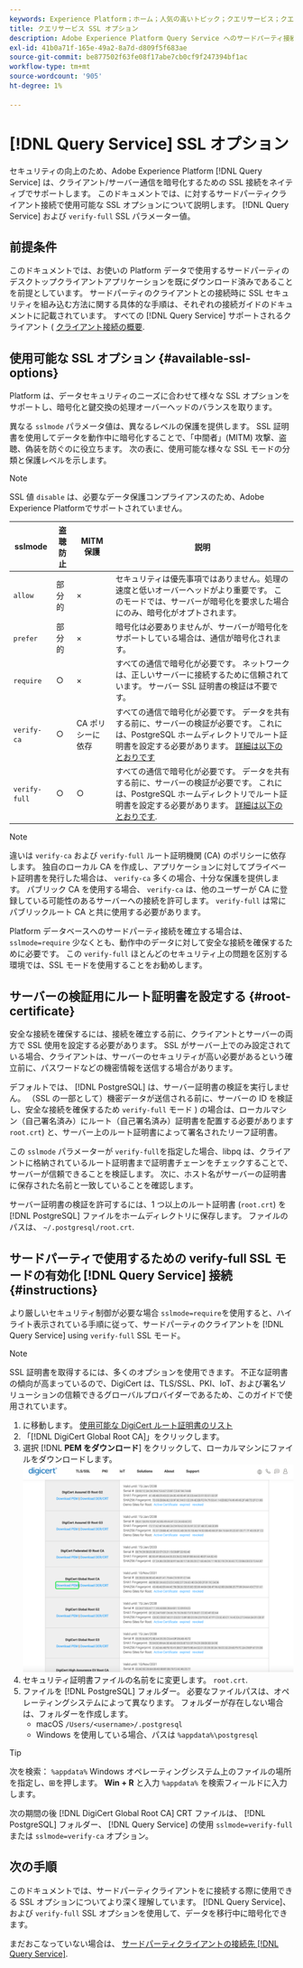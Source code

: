 ```yaml
---
keywords: Experience Platform；ホーム；人気の高いトピック；クエリサービス；クエリサービス；接続；クエリサービスへの接続；SSL;ssl;sslmode;
title: クエリサービス SSL オプション
description: Adobe Experience Platform Query Service へのサードパーティ接続の SSL サポートと、verify-full SSL モードを使用した接続方法について説明します。
exl-id: 41b0a71f-165e-49a2-8a7d-d809f5f683ae
source-git-commit: be877502f63fe08f17abe7cb0cf9f247394bf1ac
workflow-type: tm+mt
source-wordcount: '905'
ht-degree: 1%

---
```


# [!DNL Query Service] SSL オプション

セキュリティの向上のため、Adobe Experience Platform [!DNL Query Service] は、クライアント/サーバー通信を暗号化するための SSL 接続をネイティブでサポートします。 このドキュメントでは、に対するサードパーティクライアント接続で使用可能な SSL オプションについて説明します。 [!DNL Query Service] および `verify-full` SSL パラメーター値。

## 前提条件

このドキュメントでは、お使いの Platform データで使用するサードパーティのデスクトップクライアントアプリケーションを既にダウンロード済みであることを前提としています。 サードパーティのクライアントとの接続時に SSL セキュリティを組み込む方法に関する具体的な手順は、それぞれの接続ガイドのドキュメントに記載されています。 すべての [!DNL Query Service] サポートされるクライアント ( [クライアント接続の概要](./overview.md).

## 使用可能な SSL オプション {#available-ssl-options}

Platform は、データセキュリティのニーズに合わせて様々な SSL オプションをサポートし、暗号化と鍵交換の処理オーバーヘッドのバランスを取ります。

異なる `sslmode` パラメータ値は、異なるレベルの保護を提供します。 SSL 証明書を使用してデータを動作中に暗号化することで、「中間者」(MITM) 攻撃、盗聴、偽装を防ぐのに役立ちます。 次の表に、使用可能な様々な SSL モードの分類と保護レベルを示します。

>[!NOTE]
>
> SSL 値 `disable` は、必要なデータ保護コンプライアンスのため、Adobe Experience Platformでサポートされていません。

| sslmode | 盗聴防止 | MITM 保護 | 説明 |
|---|---|---|---|
| `allow` | 部分的 | × | セキュリティは優先事項ではありません。処理の速度と低いオーバーヘッドがより重要です。 このモードでは、サーバーが暗号化を要求した場合にのみ、暗号化がオプトされます。 |
| `prefer` | 部分的 | × | 暗号化は必要ありませんが、サーバーが暗号化をサポートしている場合は、通信が暗号化されます。 |
| `require` | ○ | × | すべての通信で暗号化が必要です。 ネットワークは、正しいサーバーに接続するために信頼されています。 サーバー SSL 証明書の検証は不要です。 |
| `verify-ca` | ○ | CA ポリシーに依存 | すべての通信で暗号化が必要です。 データを共有する前に、サーバーの検証が必要です。 これには、PostgreSQL ホームディレクトリでルート証明書を設定する必要があります。 [詳細は以下のとおりです](#instructions) |
| `verify-full` | ○ | ○ | すべての通信で暗号化が必要です。 データを共有する前に、サーバーの検証が必要です。 これには、PostgreSQL ホームディレクトリでルート証明書を設定する必要があります。 [詳細は以下のとおりです](#instructions). |

>[!NOTE]
>
>違いは `verify-ca` および `verify-full` ルート証明機関 (CA) のポリシーに依存します。 独自のローカル CA を作成し、アプリケーションに対してプライベート証明書を発行した場合は、 `verify-ca` 多くの場合、十分な保護を提供します。 パブリック CA を使用する場合、 `verify-ca` は、他のユーザーが CA に登録している可能性のあるサーバーへの接続を許可します。 `verify-full` は常にパブリックルート CA と共に使用する必要があります。

Platform データベースへのサードパーティ接続を確立する場合は、 `sslmode=require` 少なくとも、動作中のデータに対して安全な接続を確保するために必要です。 この `verify-full` ほとんどのセキュリティ上の問題を区別する環境では、SSL モードを使用することをお勧めします。

## サーバーの検証用にルート証明書を設定する {#root-certificate}

安全な接続を確保するには、接続を確立する前に、クライアントとサーバーの両方で SSL 使用を設定する必要があります。 SSL がサーバー上でのみ設定されている場合、クライアントは、サーバーのセキュリティが高い必要があるという確立前に、パスワードなどの機密情報を送信する場合があります。

デフォルトでは、 [!DNL PostgreSQL] は、サーバー証明書の検証を実行しません。 （SSL の一部として）機密データが送信される前に、サーバーの ID を検証し、安全な接続を確保するため `verify-full` モード ) の場合は、ローカルマシン（自己署名済み）にルート（自己署名済み）証明書を配置する必要があります`root.crt`) と、サーバー上のルート証明書によって署名されたリーフ証明書。

この `sslmode` パラメーターが `verify-full`を指定した場合、libpq は、クライアントに格納されているルート証明書まで証明書チェーンをチェックすることで、サーバーが信頼できることを検証します。 次に、ホスト名がサーバーの証明書に保存された名前と一致していることを確認します。

サーバー証明書の検証を許可するには、1 つ以上のルート証明書 (`root.crt`) を [!DNL PostgreSQL] ファイルをホームディレクトリに保存します。 ファイルのパスは、 `~/.postgresql/root.crt`.

## サードパーティで使用するための verify-full SSL モードの有効化 [!DNL Query Service] 接続 {#instructions}

より厳しいセキュリティ制御が必要な場合 `sslmode=require`を使用すると、ハイライト表示されている手順に従って、サードパーティのクライアントを [!DNL Query Service] using `verify-full` SSL モード。

>[!NOTE]
>
>SSL 証明書を取得するには、多くのオプションを使用できます。 不正な証明書の傾向が高まっているので、DigiCert は、TLS/SSL、PKI、IoT、および署名ソリューションの信頼できるグローバルプロバイダーであるため、このガイドで使用されています。

1. に移動します。 [使用可能な DigiCert ルート証明書のリスト](https://www.digicert.com/kb/digicert-root-certificates.htm)
1. 「[!DNL DigiCert Global Root CA]」をクリックします。
1. 選択 [!DNL **PEM をダウンロード**] をクリックして、ローカルマシンにファイルをダウンロードします。
   ![「Download PEM」がハイライト表示された、使用可能な DigiCert ルート証明書のリスト。](../images/clients/ssl-modes/digicert.png)
1. セキュリティ証明書ファイルの名前をに変更します。 `root.crt`.
1. ファイルを [!DNL PostgreSQL] フォルダー。 必要なファイルパスは、オペレーティングシステムによって異なります。 フォルダーが存在しない場合は、フォルダーを作成します。
   - macOS `/Users/<username>/.postgresql`
   - Windows を使用している場合、パスは `%appdata%\postgresql`

>[!TIP]
>
>次を検索： `%appdata%` Windows オペレーティングシステム上のファイルの場所を指定し、⊞を押します。 **Win + R** と入力 `%appdata%` を検索フィールドに入力します。

次の期間の後 [!DNL DigiCert Global Root CA] CRT ファイルは、 [!DNL PostgreSQL] フォルダー、 [!DNL Query Service] の使用 `sslmode=verify-full` または `sslmode=verify-ca` オプション。

## 次の手順

このドキュメントでは、サードパーティクライアントをに接続する際に使用できる SSL オプションについてより深く理解しています。 [!DNL Query Service]、および `verify-full` SSL オプションを使用して、データを移行中に暗号化できます。

まだおこなっていない場合は、 [サードパーティクライアントの接続先 [!DNL Query Service]](./overview.md).
